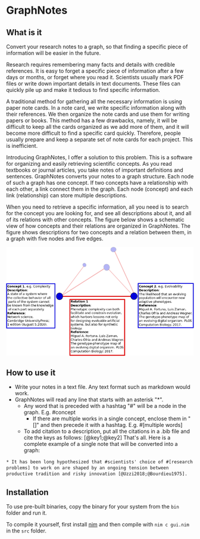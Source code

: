 # GraphNotes

## What is it

Convert your research notes to a graph, so that finding a specific piece of information will be easier in the future.

Research requires remembering many facts and details with credible references. It is easy to forget a specific piece of information after a few days or months, or forget where you read it. Scientists usually mark PDF files or write down important details in text documents. These files can quickly pile up and make it tedious to find specific information.

A traditional method for gathering all the necessary information is using paper note cards. In a note card, we write specific information along with their references. We then organize the note cards and use them for writing papers or books. This method has a few drawbacks, namely, it will be difficult to keep all the cards organized as we add more of them, and it will become more difficult to find a specific card quickly. Therefore, people usually prepare and keep a separate set of note cards for each project. This is inefficient.

Introducing GraphNotes, I offer a solution to this problem. This is a software for organizing and easily retrieving scientific concepts. As you read textbooks or journal articles, you take notes of important definitions and sentences. GraphNotes converts your notes to a graph structure. Each node of such a graph has one concept. If two concepts have a relationship with each other, a link connect them in the graph. Each node (concept) and each link (relationship) can store multiple descriptions.

When you need to retrieve a specific information, all you need is to search for the concept you are looking for, and see all descriptions about it, and all of its relations with other concepts. The figure below shows a schematic view of how concepts and their relations are organized in GraphNotes. The figure shows descriptions for two concepts and a relation between them, in a graph with five nodes and five edges.

![solution](https://github.com/kavir1698/GraphNotes/blob/master/figures/graphnotesconcept.png)

## How to use it

* Write your notes in a text file. Any text format such as markdown would work.
* GraphNotes will read any line that starts with an asterisk "*".
  * Any word that is preceded with a hashtag "#" will be a node in the graph. E.g. #concept
    * If there are multiple works in a single concept, enclose them in "[]" and then precede it with a hashtag. E.g. #[multiple words]
  * To add citation to a description, put all the citations in a .bib file and cite the keys as follows: [@key1;@key2] 
That's all. Here is a complete example of a single note that will be converted into a graph:

```
* It has been long hypothesized that #scientists' choice of #[research problems] to work on are shaped by an ongoing tension between productive tradition and risky innovation [@Uzzi2018;@Bourdieu1975].
```

## Installation

To use pre-built binaries, copy the binary for your system from the `bin` folder and run it.

To compile it yourself, first install [nim](https://nim-lang.org/install.html) and then compile with `nim c gui.nim` in the `src` folder.